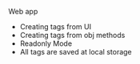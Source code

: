 Web app

- Creating tags from UI
- Creating tags from obj methods
- Readonly Mode
- All tags are saved at local storage

